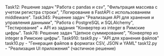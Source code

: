 Task12: Решение задач "Работа с pandas и csv", "Фильтрация массива с учетом регистра строки", "Логирование в FastAPI с использованием middleware".
Task345: Решение задач "Реализация API для хранения и управления данными", "Работа с PostgreSQL и SQLAlchemy", "Тестирование" + API из задания "Конвертер из integer в Римские цифры".
Task78: Решение задач "Цепное суммирование", "Конвертер из integer в Римские цифры".
Task910:
    task9.py - "API для хранения файлов"
    task10.py - "Генерация файлов в форматах CSV, JSON и YAML"
    task12.py - "Реализация UI приложения" (частичное решение)
